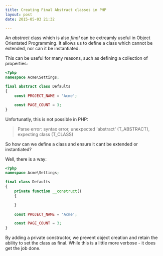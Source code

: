 ```yaml
---
title: Creating Final Abstract classes in PHP
layout: post
date: 2015-05-03 21:32

---
```


An _abstract_ class which is also _final_ can be extreamly useful in Object Orientated Programming.
It allows us to define a class which cannot be extended, nor can it be instantiated.

This can be useful for many reasons, such as defining a collection of properties:

``` php
<?php
namespace Acme\Settings;

final abstract class Defaults
{
    const PROJECT_NAME = 'Acme';

    const PAGE_COUNT = 3;
}
```

Unfortunatly, this is not possible in PHP:

> Parse error: syntax error, unexpected 'abstract' (T\_ABSTRACT), expecting class (T\_CLASS)

So how can we define a class and ensure it cant be extended or instantiated?

Well, there is a way:

``` php
<?php
namespace Acme\Settings;

final class Defaults
{
    private function __construct()
    {

    }
    
    const PROJECT_NAME = 'Acme';

    const PAGE_COUNT = 3;
}
```

By adding a private constructor, we prevent object creation and retain the ability to set the class as final.
While this is a little more verbose - it does get the job done.
